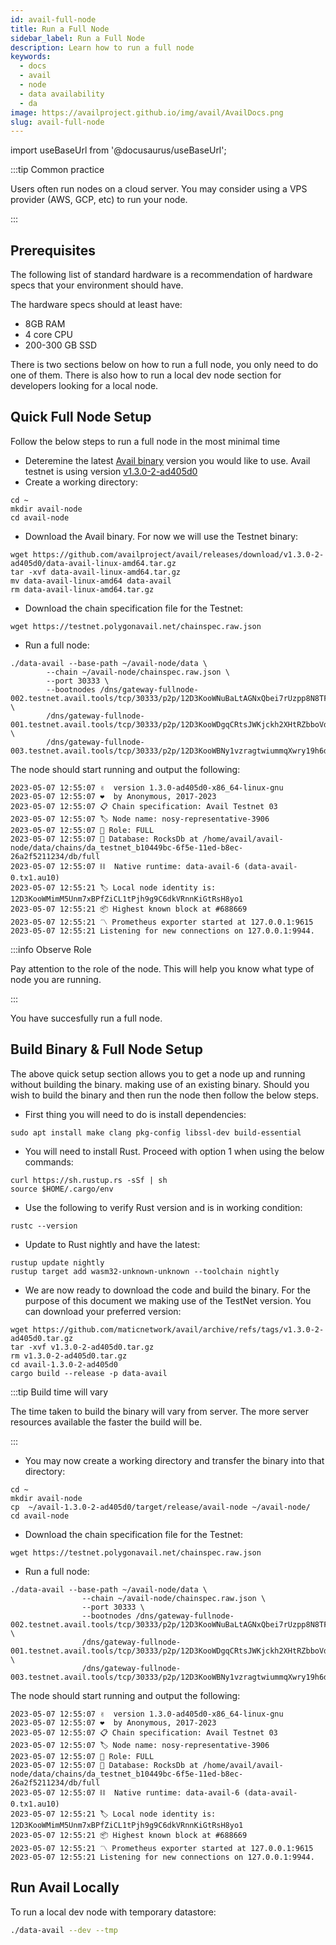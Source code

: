 ```yaml
---
id: avail-full-node
title: Run a Full Node
sidebar_label: Run a Full Node
description: Learn how to run a full node
keywords:
  - docs
  - avail
  - node
  - data availability
  - da
image: https://availproject.github.io/img/avail/AvailDocs.png
slug: avail-full-node
---
```

import useBaseUrl from '@docusaurus/useBaseUrl';

:::tip Common practice

Users often run nodes on a cloud server. You may consider using a VPS provider (AWS, GCP, etc) to run your node.

:::

## Prerequisites

The following list of standard hardware is a recommendation of hardware specs that your environment should
have.

The hardware specs should at least have:

* 8GB RAM
* 4 core CPU
* 200-300 GB SSD

There is two sections below on how to run a full node, you only need to do one of them. There is also how to run a local dev node section for developers looking for a local node.

## Quick Full Node Setup

Follow the below steps to run a full node in the most minimal time
* Deteremine the latest [Avail binary](https://github.com/availproject/avail/releases) version you would like to use. Avail testnet is using version [v1.3.0-2-ad405d0](https://github.com/availproject/avail/releases/tag/v1.3.0-2-ad405d0)
* Create a working directory:
```
cd ~
mkdir avail-node
cd avail-node
```
* Download the Avail binary. For now we will use the Testnet binary:
```
wget https://github.com/availproject/avail/releases/download/v1.3.0-2-ad405d0/data-avail-linux-amd64.tar.gz
tar -xvf data-avail-linux-amd64.tar.gz
mv data-avail-linux-amd64 data-avail
rm data-avail-linux-amd64.tar.gz
```
* Download the chain specification file for the Testnet:
```
wget https://testnet.polygonavail.net/chainspec.raw.json
```
* Run a full node:
```
./data-avail --base-path ~/avail-node/data \
		--chain ~/avail-node/chainspec.raw.json \
		--port 30333 \
		--bootnodes /dns/gateway-fullnode-002.testnet.avail.tools/tcp/30333/p2p/12D3KooWNuBaLtAGNxQbei7rUzpp8N8TF8k5kPsgKShAJgK4crkB \
		/dns/gateway-fullnode-001.testnet.avail.tools/tcp/30333/p2p/12D3KooWDgqCRtsJWKjckh2XHtRZbboVdgDJswsxoNmX8PMf59bV \
		/dns/gateway-fullnode-003.testnet.avail.tools/tcp/30333/p2p/12D3KooWBNy1vzragtwiummqXwry19h6dke68hybY6jVeEH4mAtT
```

The node should start running and output the following:
```
2023-05-07 12:55:07 ✌️  version 1.3.0-ad405d0-x86_64-linux-gnu
2023-05-07 12:55:07 ❤️  by Anonymous, 2017-2023
2023-05-07 12:55:07 📋 Chain specification: Avail Testnet 03
2023-05-07 12:55:07 🏷 Node name: nosy-representative-3906
2023-05-07 12:55:07 👤 Role: FULL
2023-05-07 12:55:07 💾 Database: RocksDb at /home/avail/avail-node/data/chains/da_testnet_b10449bc-6f5e-11ed-b8ec-26a2f5211234/db/full
2023-05-07 12:55:07 ⛓  Native runtime: data-avail-6 (data-avail-0.tx1.au10)
2023-05-07 12:55:21 🏷 Local node identity is: 12D3KooWMimM5Unm7xBPfZiCL1tPjh9g9C6dkVRnnKiGtRsH8yo1
2023-05-07 12:55:21 📦 Highest known block at #688669
2023-05-07 12:55:21 〽️ Prometheus exporter started at 127.0.0.1:9615
2023-05-07 12:55:21 Listening for new connections on 127.0.0.1:9944.
```

:::info Observe Role

Pay attention to the role of the node. This will help you know what type of node you are running.

:::

You have succesfully run a full node.


## Build Binary & Full Node Setup
The above quick setup section allows you to get a node up and running without building the binary. making use of an existing binary. Should you wish to build the binary and then run the node then follow the below steps.

* First thing you will need to do is install dependencies:
```
sudo apt install make clang pkg-config libssl-dev build-essential
```

* You will need to install Rust. Proceed with option 1 when using the below commands:
```
curl https://sh.rustup.rs -sSf | sh
source $HOME/.cargo/env
```

* Use the following to verify Rust version and is in working condition:
```
rustc --version
```

* Update to Rust nightly and have the latest:
```
rustup update nightly
rustup target add wasm32-unknown-unknown --toolchain nightly
```

* We are now ready to download the code and build the binary. For the purpose of this document we making use of the TestNet version. You can download your preferred version:
```
wget https://github.com/maticnetwork/avail/archive/refs/tags/v1.3.0-2-ad405d0.tar.gz
tar -xvf v1.3.0-2-ad405d0.tar.gz
rm v1.3.0-2-ad405d0.tar.gz
cd avail-1.3.0-2-ad405d0 
cargo build --release -p data-avail
```

:::tip Build time will vary

The time taken to build the binary will vary from server. The more server resources available the faster the build will be.

:::

* You may now create a working directory and transfer the binary into that directory:
```
cd ~
mkdir avail-node
cp  ~/avail-1.3.0-2-ad405d0/target/release/avail-node ~/avail-node/
cd avail-node
```

* Download the chain specification file for the Testnet:
```
wget https://testnet.polygonavail.net/chainspec.raw.json
```

* Run a full node:
```
./data-avail --base-path ~/avail-node/data \
                --chain ~/avail-node/chainspec.raw.json \
                --port 30333 \
                --bootnodes /dns/gateway-fullnode-002.testnet.avail.tools/tcp/30333/p2p/12D3KooWNuBaLtAGNxQbei7rUzpp8N8TF8k5kPsgKShAJgK4crkB \
                /dns/gateway-fullnode-001.testnet.avail.tools/tcp/30333/p2p/12D3KooWDgqCRtsJWKjckh2XHtRZbboVdgDJswsxoNmX8PMf59bV \
                /dns/gateway-fullnode-003.testnet.avail.tools/tcp/30333/p2p/12D3KooWBNy1vzragtwiummqXwry19h6dke68hybY6jVeEH4mAtT
```

The node should start running and output the following:
```
2023-05-07 12:55:07 ✌️  version 1.3.0-ad405d0-x86_64-linux-gnu
2023-05-07 12:55:07 ❤️  by Anonymous, 2017-2023
2023-05-07 12:55:07 📋 Chain specification: Avail Testnet 03
2023-05-07 12:55:07 🏷 Node name: nosy-representative-3906
2023-05-07 12:55:07 👤 Role: FULL
2023-05-07 12:55:07 💾 Database: RocksDb at /home/avail/avail-node/data/chains/da_testnet_b10449bc-6f5e-11ed-b8ec-26a2f5211234/db/full
2023-05-07 12:55:07 ⛓  Native runtime: data-avail-6 (data-avail-0.tx1.au10)
2023-05-07 12:55:21 🏷 Local node identity is: 12D3KooWMimM5Unm7xBPfZiCL1tPjh9g9C6dkVRnnKiGtRsH8yo1
2023-05-07 12:55:21 📦 Highest known block at #688669
2023-05-07 12:55:21 〽 Prometheus exporter started at 127.0.0.1:9615
2023-05-07 12:55:21 Listening for new connections on 127.0.0.1:9944.
```


## Run Avail Locally

To run a local dev node with temporary datastore:

```sh
./data-avail --dev --tmp
```

